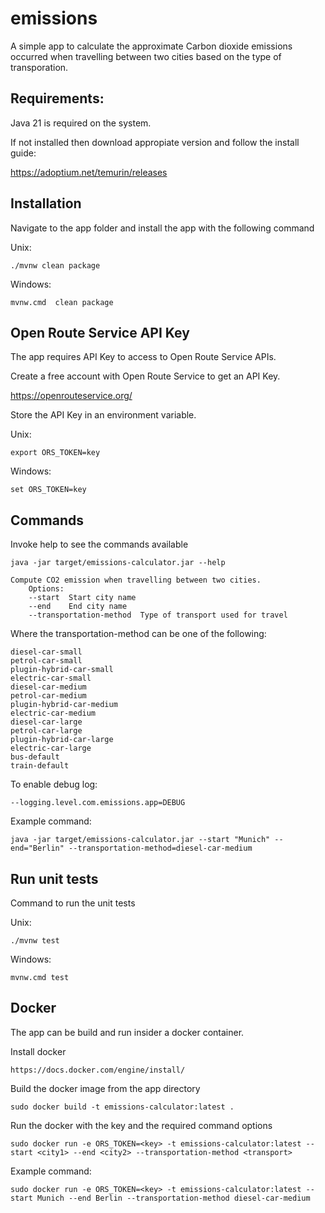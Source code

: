 # emissions

A simple app to calculate the approximate Carbon dioxide emissions
occurred when travelling between two cities based on the type of
transporation.

## Requirements:

Java 21 is required on the system.

If not installed then download appropiate version
and follow the install guide:

https://adoptium.net/temurin/releases


## Installation

Navigate to the app folder and install the app with the following command

Unix:

    ./mvnw clean package

Windows:

    mvnw.cmd  clean package

## Open Route Service API Key

The app requires API Key to access to Open Route Service APIs.

Create a free account with Open Route Service to get an API Key.

https://openrouteservice.org/

Store the API Key in an environment variable.

Unix:

    export ORS_TOKEN=key

Windows:

    set ORS_TOKEN=key

## Commands

Invoke help to see the commands available

    java -jar target/emissions-calculator.jar --help

    Compute CO2 emission when travelling between two cities.
        Options:
        --start  Start city name
        --end    End city name
        --transportation-method  Type of transport used for travel

Where the transportation-method can be one of the following:

    diesel-car-small
    petrol-car-small
    plugin-hybrid-car-small
    electric-car-small
    diesel-car-medium
    petrol-car-medium
    plugin-hybrid-car-medium
    electric-car-medium
    diesel-car-large
    petrol-car-large
    plugin-hybrid-car-large
    electric-car-large
    bus-default
    train-default

To enable debug log:

    --logging.level.com.emissions.app=DEBUG

Example command:

    java -jar target/emissions-calculator.jar --start "Munich" --end="Berlin" --transportation-method=diesel-car-medium

## Run unit tests

Command to run the unit tests

Unix:

    ./mvnw test

Windows:

    mvnw.cmd test


## Docker

The app can be build and run insider a docker container.

Install docker

    https://docs.docker.com/engine/install/

Build the docker image from the app directory

    sudo docker build -t emissions-calculator:latest .

Run the docker with the key and the required command options

    sudo docker run -e ORS_TOKEN=<key> -t emissions-calculator:latest --start <city1> --end <city2> --transportation-method <transport>

Example command:

    sudo docker run -e ORS_TOKEN=<key> -t emissions-calculator:latest --start Munich --end Berlin --transportation-method diesel-car-medium


